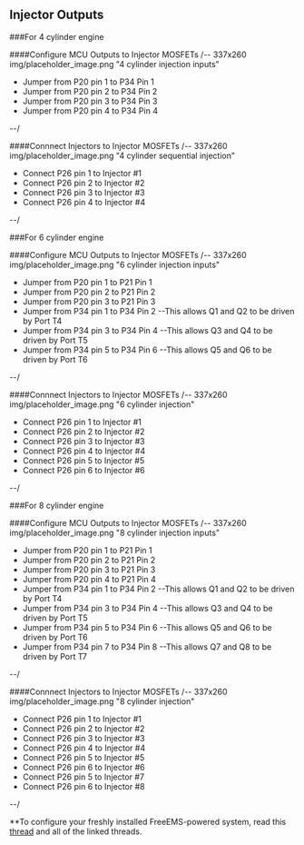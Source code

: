 ## Injector Outputs ##

###For 4 cylinder engine

####Configure MCU Outputs to Injector MOSFETs
/-- 337x260 img/placeholder_image.png "4 cylinder injection inputs" 

- Jumper from P20 pin 1 to P34 Pin 1
- Jumper from P20 pin 2 to P34 Pin 2
- Jumper from P20 pin 3 to P34 Pin 3
- Jumper from P20 pin 4 to P34 Pin 4

--/

####Connnect Injectors to Injector MOSFETs
/-- 337x260 img/placeholder_image.png "4 cylinder sequential injection" 

- Connect P26 pin 1 to Injector #1
- Connect P26 pin 2 to Injector #2
- Connect P26 pin 3 to Injector #3
- Connect P26 pin 4 to Injector #4

--/

###For 6 cylinder engine

####Configure MCU Outputs to Injector MOSFETs
/-- 337x260 img/placeholder_image.png "6 cylinder injection inputs" 

- Jumper from P20 pin 1 to P21 Pin 1
- Jumper from P20 pin 2 to P21 Pin 2
- Jumper from P20 pin 3 to P21 Pin 3
- Jumper from P34 pin 1 to P34 Pin 2 --This allows Q1 and Q2 to be driven by Port T4
- Jumper from P34 pin 3 to P34 Pin 4 --This allows Q3 and Q4 to be driven by Port T5
- Jumper from P34 pin 5 to P34 Pin 6 --This allows Q5 and Q6 to be driven by Port T6

--/

####Connnect Injectors to Injector MOSFETs
/-- 337x260 img/placeholder_image.png "6 cylinder injection" 

- Connect P26 pin 1 to Injector #1
- Connect P26 pin 2 to Injector #2
- Connect P26 pin 3 to Injector #3
- Connect P26 pin 4 to Injector #4
- Connect P26 pin 5 to Injector #5
- Connect P26 pin 6 to Injector #6

--/

###For 8 cylinder engine

####Configure MCU Outputs to Injector MOSFETs
/-- 337x260 img/placeholder_image.png "8 cylinder injection inputs" 

- Jumper from P20 pin 1 to P21 Pin 1
- Jumper from P20 pin 2 to P21 Pin 2
- Jumper from P20 pin 3 to P21 Pin 3
- Jumper from P20 pin 4 to P21 Pin 4
- Jumper from P34 pin 1 to P34 Pin 2 --This allows Q1 and Q2 to be driven by Port T4
- Jumper from P34 pin 3 to P34 Pin 4 --This allows Q3 and Q4 to be driven by Port T5
- Jumper from P34 pin 5 to P34 Pin 6 --This allows Q5 and Q6 to be driven by Port T6
- Jumper from P34 pin 7 to P34 Pin 8 --This allows Q7 and Q8 to be driven by Port T7

--/

####Connnect Injectors to Injector MOSFETs
/-- 337x260 img/placeholder_image.png "8 cylinder injection" 

- Connect P26 pin 1 to Injector #1
- Connect P26 pin 2 to Injector #2
- Connect P26 pin 3 to Injector #3
- Connect P26 pin 4 to Injector #4
- Connect P26 pin 5 to Injector #5
- Connect P26 pin 6 to Injector #6
- Connect P26 pin 5 to Injector #7
- Connect P26 pin 6 to Injector #8

--/

**To configure your freshly installed FreeEMS-powered system, read this [thread](http://forum.diyefi.org/viewtopic.php?f=54&t=1166) and all of the linked threads.

